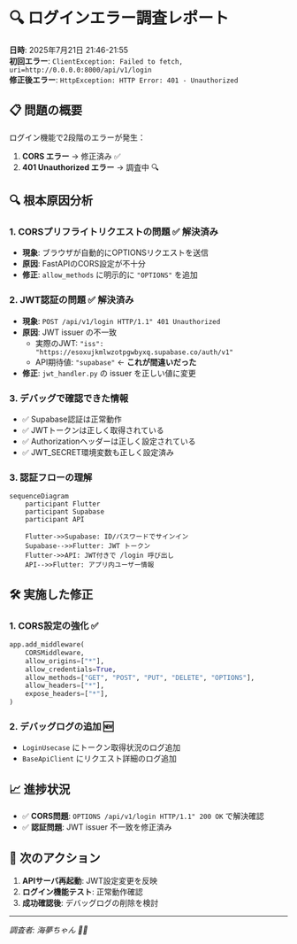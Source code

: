 # 🔍 ログインエラー調査レポート

**日時**: 2025年7月21日 21:46-21:55  
**初回エラー**: `ClientException: Failed to fetch, uri=http://0.0.0.0:8000/api/v1/login`  
**修正後エラー**: `HttpException: HTTP Error: 401 - Unauthorized`

## 📋 問題の概要

ログイン機能で2段階のエラーが発生：
1. **CORS エラー** → 修正済み ✅
2. **401 Unauthorized エラー** → 調査中 🔍

## 🔍 根本原因分析

### 1. CORSプリフライトリクエストの問題 ✅ 解決済み
- **現象**: ブラウザが自動的にOPTIONSリクエストを送信
- **原因**: FastAPIのCORS設定が不十分
- **修正**: `allow_methods` に明示的に `"OPTIONS"` を追加

### 2. JWT認証の問題 ✅ 解決済み
- **現象**: `POST /api/v1/login HTTP/1.1" 401 Unauthorized`
- **原因**: JWT issuer の不一致
  - 実際のJWT: `"iss": "https://esoxujkmlwzotpgwbyxq.supabase.co/auth/v1"`
  - API期待値: `"supabase"` ← **これが間違いだった**
- **修正**: `jwt_handler.py` の issuer を正しい値に変更

### 3. デバッグで確認できた情報
- ✅ Supabase認証は正常動作
- ✅ JWTトークンは正しく取得されている
- ✅ Authorizationヘッダーは正しく設定されている
- ✅ JWT_SECRET環境変数も正しく設定済み

### 3. 認証フローの理解
```mermaid
sequenceDiagram
    participant Flutter
    participant Supabase
    participant API
    
    Flutter->>Supabase: ID/パスワードでサインイン
    Supabase-->>Flutter: JWT トークン
    Flutter->>API: JWT付きで /login 呼び出し
    API-->>Flutter: アプリ内ユーザー情報
```

## 🛠️ 実施した修正

### 1. CORS設定の強化 ✅
```python
app.add_middleware(
    CORSMiddleware,
    allow_origins=["*"],
    allow_credentials=True,
    allow_methods=["GET", "POST", "PUT", "DELETE", "OPTIONS"],
    allow_headers=["*"],
    expose_headers=["*"],
)
```

### 2. デバッグログの追加 🆕
- `LoginUsecase` にトークン取得状況のログ追加
- `BaseApiClient` にリクエスト詳細のログ追加

## 📈 進捗状況

- ✅ **CORS問題**: `OPTIONS /api/v1/login HTTP/1.1" 200 OK` で解決確認
- ✅ **認証問題**: JWT issuer 不一致を修正済み

## 🚀 次のアクション

1. **APIサーバ再起動**: JWT設定変更を反映
2. **ログイン機能テスト**: 正常動作確認
3. **成功確認後**: デバッグログの削除を検討

---
*調査者: 海夢ちゃん 🥰✨*
